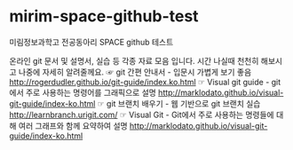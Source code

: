 mirim-space-github-test
=======================

미림정보과학고 전공동아리 SPACE github 테스트 

온라인 git 문서 및 설명서, 실습 등 각종 자료 모음 입니다. 시간 나실때 천천히 해보시고 나중에 자세히 알려줄께요.
☞ git 간편 안내서 - 입문시 가볍게 보기 좋음
http://rogerdudler.github.io/git-guide/index.ko.html
☞ Visual git guide - git 에서 주로 사용하는 명령어를 그래픽으로 설명
http://marklodato.github.io/visual-git-guide/index-ko.html
☞ git 브랜치 배우기 - 웹 기반으로 git 브랜치 실습
http://learnbranch.urigit.com/
☞ Visual Git - Git에서 주로 사용하는 명령들에 대해 여러 그래프와 함께 요약하여 설명
http://marklodato.github.io/visual-git-guide/index-ko.html
